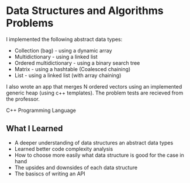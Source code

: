 # Data Structures and Algorithms Problems
I implemented the following abstract data types:
* Collection (bag) - using a dynamic array
* Multidictionary - using a linked list
* Ordered multidictionary - using a binary search tree
* Matrix - using a hashtable (Coalesced chaining)
* List - using a linked list (with array chaining)

I also wrote an app that merges N ordered vectors using an implemented generic heap (using c++ templates).
The problem tests are recieved from the professor.

C++ Programming Language

## What I Learned
* A deeper understanding of data structures an abstract data types
* Learned better code complexity analysis
* How to choose more easily what data structure is good for the case in hand
* The upsides and downsides of each data structure
* The basiscs of writing an API
